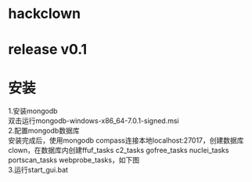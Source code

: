 # hackclown

# release v0.1

# 安装
1.安装mongodb</br>
双击运行mongodb-windows-x86_64-7.0.1-signed.msi</br>
2.配置mongodb数据库<br>
安装完成后，使用mongodb compass连接本地localhost:27017，创建数据库clown，在数据库内创建ffuf_tasks c2_tasks gofree_tasks nuclei_tasks portscan_tasks webprobe_tasks，如下图</br>
3.运行start_gui.bat
